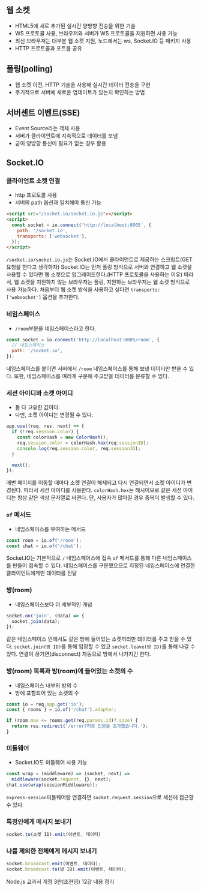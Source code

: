 ## 웹 소켓

- HTML5에 새로 추가된 실시간 양방향 전송을 위한 기술
- WS 프로토콜 사용, 브라우저와 서버가 WS 프로토콜을 지원하면 사용 가능
- 최신 브라우저는 대부분 웹 소켓 지원, 노드에서는 ws, Socket.IO 등 패키지 사용
- HTTP 프로토콜과 포트를 공유

## 폴링(polling)

- 웹 소켓 이전, HTTP 기술을 사용해 실시간 데이터 전송을 구현
- 주기적으로 서버에 새로운 업데이트가 있는지 확인하는 방법

## 서버센트 이벤트(SSE)

- Event Source라는 객체 사용
- 서버가 클라이언트에 지속적으로 데이터를 보냄
- 굳이 양방향 통신이 필요가 없는 경우 활용

## Socket.IO

### 클라이언트 소켓 연결

- http 프로토콜 사용
- 서버의 path 옵션과 일치해야 통신 가능

```html
<script src="/socket.io/socket.io.js"></script>
<script>
  const socket = io.connect('http://localhost:8005', {
    path: '/socket.io',
    transports: ['websocket'],
  });
</script>
```

`/socket.io/socket.io.js`는 Socket.IO에서 클라이언트로 제공하는 스크립트(GET 요청을 한다고 생각하자)
Socket.IO는 먼저 폴링 방식으로 서버와 연결하고 웹 소켓을 사용할 수 있다면 웹 소켓으로 업그레이드한다.(HTTP 프로토콜을 사용하는 이유)
따라서, 웹 소켓을 지원하지 않는 브라우저는 폴링, 지원하는 브라우저는 웹 소켓 방식으로 사용 가능하다.
처음부터 웹 소켓 방식을 사용하고 싶다면 `transports: ['websocket']` 옵션을 추가한다.

### 네임스페이스

- `/room`부분을 네임스페이스라고 한다.

```javascript
const socket = io.connect('http://localhost:8005/room', {
  // 네임스페이스
  path: '/socket.io',
});
```

네임스페이스를 붙이면 서버에서 `/room` 네임스페이스를 통해 보낸 데이터만 받을 수 있다.
또한, 네임스페이스를 여러개 구분해 주고받을 데이터를 분류할 수 있다.

### 세션 아이디와 소켓 아이디

- 둘 다 고유한 값이다.
- 다만, 소켓 아이디는 변경될 수 있다.

```javascript
app.use((req, res, next) => {
  if (!req.session.color) {
    const colorHash = new ColorHash();
    req.session.color = colorHash.hex(req.sessionID);
    console.log(req.session.color, req.sessionID);
  }

  next();
});
```

매번 페이지를 이동할 때마다 소켓 연결이 해제되고 다시 연결되면서 소켓 아이디가 변경된다. 따라서 세션 아이디를 사용한다.
`colorHash.hex`는 해시이므로 같은 세션 아이디는 항상 같은 색상 문자열로 바뀐다. 단, 사용자가 많아질 경우 중복이 발생할 수 있다.

### `of` 메서드

- 네임스페이스를 부여하는 메서드

```javascript
const room = io.of('/room');
const chat = io.of('/chat');
```

Socket.IO는 기본적으로 `/` 네임스페이스에 접속
`of` 메서드를 통해 다른 네임스페이스를 만들어 접속할 수 있다.
네임스페이스를 구분했으므로 지정된 네임스페이스에 연결한 클라이언트에게만 데이터를 전달

### 방(room)

- 네임스페이스보다 더 세부적인 개념

```javascript
socket.on('join', (data) => {
  socket.join(data);
});
```

같은 네임스페이스 안에서도 같은 방에 들어있는 소켓끼리만 데이터를 주고 받을 수 있다.
`socket.join(방 ID)`를 통해 입장할 수 있고 `socket.leave(방 ID)`를 통해 나갈 수 있다.
연결이 끊기면(disconnect) 자동으로 방에서 나가지긴 한다.

### 방(room) 목록과 방(room)에 들어있는 소켓의 수

- 네임스페이스 내부의 방의 수
- 방에 포함되어 있는 소켓의 수

```javascript
const io = req.app.get('io');
const { rooms } = io.of('/chat').adapter;

if (room.max <= rooms.get(req.params.id)?.size) {
  return res.redirect('/error?허용 인원을 초과했습니다.');
}
```

### 미들웨어

- Socket.IO도 미들웨어 사용 가능

```javascript
const wrap = (middleware) => (socket, next) =>
  middleware(socket.request, {}, next);
chat.use(wrap(sessionMiddleware));
```

`express-session`미들웨어랑 연결하면 `socket.request.session`으로 세션에 접근할 수 있다.

### 특정인에게 메시지 보내기

```javascript
socket.to(소켓 ID).emit(이벤트, 데이터)
```

### 나를 제외한 전체에게 메시지 보내기

```javascript
socket.broadcast.emit(이벤트, 데이터);
socket.broadcast.to(방 ID).emit(이벤트, 데이터);
```

Node.js 교과서 개정 3판(조현영) 12강 내용 정리
